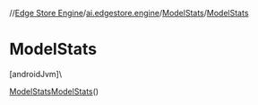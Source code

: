 //[Edge Store Engine](../../../index.md)/[ai.edgestore.engine](../index.md)/[ModelStats](index.md)/[ModelStats](-model-stats.md)

# ModelStats

[androidJvm]\

[ModelStats](index.md)[ModelStats](-model-stats.md)()
